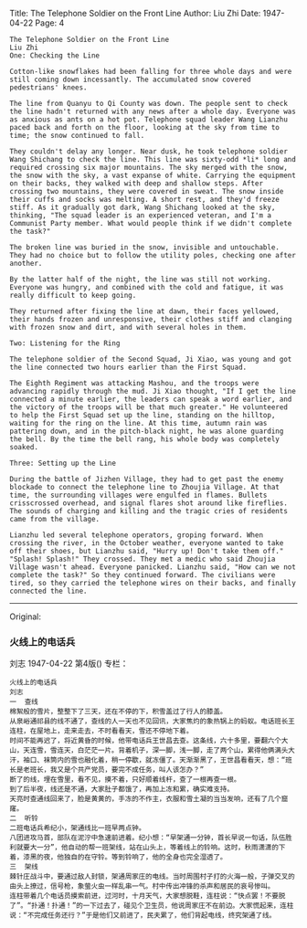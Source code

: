 Title: The Telephone Soldier on the Front Line
Author: Liu Zhi
Date: 1947-04-22
Page: 4

    The Telephone Soldier on the Front Line
    Liu Zhi
    One: Checking the Line

    Cotton-like snowflakes had been falling for three whole days and were still coming down incessantly. The accumulated snow covered pedestrians' knees.

    The line from Quanyu to Qi County was down. The people sent to check the line hadn't returned with any news after a whole day. Everyone was as anxious as ants on a hot pot. Telephone squad leader Wang Lianzhu paced back and forth on the floor, looking at the sky from time to time; the snow continued to fall.

    They couldn't delay any longer. Near dusk, he took telephone soldier Wang Shichang to check the line. This line was sixty-odd *li* long and required crossing six major mountains. The sky merged with the snow, the snow with the sky, a vast expanse of white. Carrying the equipment on their backs, they walked with deep and shallow steps. After crossing two mountains, they were covered in sweat. The snow inside their cuffs and socks was melting. A short rest, and they'd freeze stiff. As it gradually got dark, Wang Shichang looked at the sky, thinking, "The squad leader is an experienced veteran, and I'm a Communist Party member. What would people think if we didn't complete the task?"

    The broken line was buried in the snow, invisible and untouchable. They had no choice but to follow the utility poles, checking one after another.

    By the latter half of the night, the line was still not working. Everyone was hungry, and combined with the cold and fatigue, it was really difficult to keep going.

    They returned after fixing the line at dawn, their faces yellowed, their hands frozen and unresponsive, their clothes stiff and clanging with frozen snow and dirt, and with several holes in them.

    Two: Listening for the Ring

    The telephone soldier of the Second Squad, Ji Xiao, was young and got the line connected two hours earlier than the First Squad.

    The Eighth Regiment was attacking Mashou, and the troops were advancing rapidly through the mud. Ji Xiao thought, "If I get the line connected a minute earlier, the leaders can speak a word earlier, and the victory of the troops will be that much greater." He volunteered to help the First Squad set up the line, standing on the hilltop, waiting for the ring on the line. At this time, autumn rain was pattering down, and in the pitch-black night, he was alone guarding the bell. By the time the bell rang, his whole body was completely soaked.

    Three: Setting up the Line

    During the battle of Jizhen Village, they had to get past the enemy blockade to connect the telephone line to Zhoujia Village. At that time, the surrounding villages were engulfed in flames. Bullets crisscrossed overhead, and signal flares shot around like fireflies. The sounds of charging and killing and the tragic cries of residents came from the village.

    Lianzhu led several telephone operators, groping forward. When crossing the river, in the October weather, everyone wanted to take off their shoes, but Lianzhu said, "Hurry up! Don't take them off." "Splash! Splash!" They crossed. They met a medic who said Zhoujia Village wasn't ahead. Everyone panicked. Lianzhu said, "How can we not complete the task?" So they continued forward. The civilians were tired, so they carried the telephone wires on their backs, and finally connected the line.



<hr /> 

Original: 


### 火线上的电话兵
刘志
1947-04-22
第4版()
专栏：

    火线上的电话兵
    刘志
    一  查线
    棉絮般的雪片，整整下了三天，还在不停的下，积雪盖过了行人的膝盖。
    从泉峪通祁县的线不通了，查线的人一天也不见回讯，大家焦灼的象热锅上的蚂蚁。电话班长王连柱，在屋地上，走来走去，不时看看天，雪还不停地下着。
    时间不能再迟了，将近黄昏的时候，他带电话兵王世昌去查。这条线，六十多里，要翻六个大山，天连雪，雪连天，白茫茫一片。背着机子，深一脚，浅一脚，走了两个山，累得他俩满头大汗，袖口、袜筒内的雪也融化着，稍一停歇，就冻僵了。天渐渐黑了，王世昌看看天，想：“班长是老班长，我又是个共产党员，要完不成任务，叫人该怎办？”
    断了的线，埋在雪里，看不见，摸不着，只好顺着线杆，查了一根再查一根。
    到了后半夜，线还是不通，大家肚子都饿了，再加上冻和累，确实难支持。
    天亮时查通线回来了，脸是黄黄的，手冻的不作主，衣服和雪土凝的当当发响，还有了几个窟窿。
    二  听铃
    二班电话兵希纪小，架通线比一班早两点钟。
    八团进攻马首，部队在泥泞中急速前进着。纪小想：“早架通一分钟，首长早说一句话，队伍胜利就要大一分”，他自动的帮一班架线，站在山头上，等着线上的铃响。这时，秋雨潇潇的下着，漆黑的夜，他独自的在守铃。等到铃响了，他的全身也完全湿透了。
    三  架线
    棘针庄战斗中，要通过敌人封锁，架通周家庄的电线。当时周围村子打的火海一般，子弹交叉的由头上撩过，信号枪，象萤火虫一样乱串一气。村中传出冲锋的杀声和居民的哀号惨叫。
    连柱带着几个电话员摸索前进，过河时，十月天气，大家想脱鞋，连柱说：“快点罢！不要脱了”。“扑通！扑通！”的一下过去了，碰见个卫生员，他说周家庄不在前边。大家慌起来，连柱说：“不完成任务还行？”于是他们又前进了，民夫累了，他们背起电线，终究架通了线。
